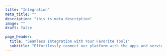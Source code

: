 ```yaml
---
title: "Integration"
meta_title: ""
description: "this is meta description"
image: ""
draft: false

page_header:
  title: "Seamless Integration with Your Favorite Tools"
  subtitle: "Effortlessly connect our platform with the apps and services you already use. Enhance your workflow."
---
```

